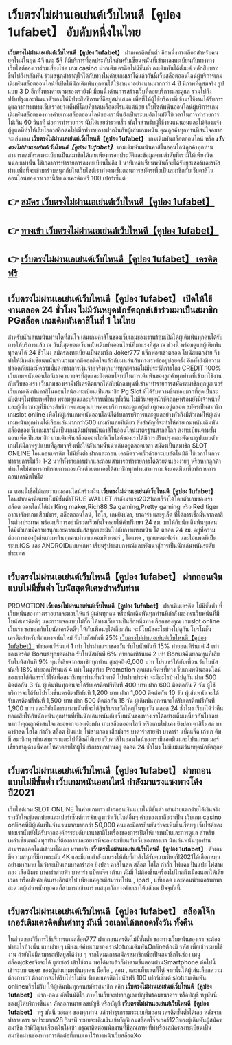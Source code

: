 # เว็บตรงไม่ผ่านเอเย่นต์เว็บไหนดี【คูปอง 1ufabet】  อับดับหนึ่งในไทย 

**เว็บตรงไม่ผ่านเอเย่นต์เว็บไหนดี【คูปอง 1ufabet】** ฝากเครดิตขั้นต่ำ  อีกหนึ่งทางเลือกสำหรับคนยุคใหม่ในยุค 4จี และ 5จี ที่มีบริการที่สุดประทับใจสำหรับเซียนพนันที่เข้ามาลงทะเบียนกับทางทางเว็บไซต์ของเราร่วมเสี่ยงโชค เกม casino  ฝากเติมเครดิตไม่มีขั้นต่ำ ลงเดิมพันได้ตั้งแต่ หลักสิบบาทขึ้นไปถึงหลักพัน ร่วมสนุกสำราญใจได้กับทางในค่ายเกมเราได้แล้ววันนี้เว็บสล็อตออนไลน์ผู้บริการเกมเดิมพันสล็อตออนไลน์ที่เปิดให้นักเดิมพันทุกคนได้ใช้งานมาอย่างนานมากกว่า 4 ปี มีภาพที่ดูสมจริง รูปแบบ 3 D
อีกทั้งทางค่ายเกมของเรายังมี มือหนึ่งด้านการสร้างเว็บที่คอยบริการและดูแล  รวมไปถึงปรับปรุงและพัฒนาตัวเกมให้มีประสิทธิภาพที่ดีอยู่สม่ำเสมอ เพื่อที่ให้ผู้ใช้บริการที่เข้ามาใช้งานได้รับการดูแลจากทางทางเว็บเราอย่างเต็มที่โดยที่ขาดเหลืออะไรแม้แต่น้อย เว็บไซต์พนันออนไลน์ผู้บริการเกมเดิมพันสล็อตของทางค่ายเกมสล็อตออนไลน์ของเรานั้นยังเป็นระบบอัตโนมัติใช้เวลาในการทำรายการไม่เกิน 60 วินาที ต่อการทำรายการ นับได้เลยว่ารวดเร็ว ทันใจสำหรับผู้ใช้งานแน่นอนและไม่ต้องแจ้งผู้ดูแลที่ทำให้เสียโอกาสอีกต่อไปเมื่อทำรายการฝากงินกับผู้เล่นเกมพนัน
คุณลูกค้าทุกท่านที่สนใจอยากจะเล่นเกม **เว็บตรงไม่ผ่านเอเย่นต์เว็บไหนดี【คูปอง 1ufabet】** เกมเดิมพันสล็อตออนไลน์ หรือ ***เว็บตรงไม่ผ่านเอเย่นต์เว็บไหนดี【คูปอง 1ufabet】*** เกมเดิมพันพนันคาสิโนออนไลน์ลูกค้าทุกท่านสามารถสมัครลงทะเบียนเป็นสมาชิกได้เลยเพียงกรอกประวัติและข้อมูลตามลำดับที่เรามีให้เพียงนิดหน่อยเท่านั้น ใช้เวลาการทำรายการลงทะเบียนไม่ถึง 1 นาทีเหล่าเซียนพนันก็จะได้รับยูสเซอร์และรหัสผ่านเพื่อที่จะเข้ามาร่วมสนุกกับในเว็บไซต์เราทำตามขั้นตอนการสมัครเพื่อเป็นสมาชิกกับเว็บคาสิโนออนไลน์ของเราเวลานี้รับเลยเครดิตฟรี 100 เปอร์เซ็นต์

## 👉 [สมัคร เว็บตรงไม่ผ่านเอเย่นต์เว็บไหนดี【คูปอง 1ufabet】](https://archa888.com/)
## 👉 [ทางเข้า เว็บตรงไม่ผ่านเอเย่นต์เว็บไหนดี【คูปอง 1ufabet】](https://archa888.com/)
## 👉 [เว็บตรงไม่ผ่านเอเย่นต์เว็บไหนดี【คูปอง 1ufabet】 เครดิตฟรี](https://archa888.com/)

## เว็บตรงไม่ผ่านเอเย่นต์เว็บไหนดี【คูปอง 1ufabet】 เปิดให้ใช้งานตลอด  24 ชั่วโมง ไม่มีวันหยุดนักขัตฤกษ์เข้าร่วมมาเป็นสมาชิก PGสล็อต เกมเดิมพันคาสิโนที่ 1 ในไทย

สำหรับนักเล่นพนันท่านใดที่สนใจ เล่นเกมคาสิโนของเว็บเกมของเราพร้อมเปิดให้ผู้เดิมพันทุกคนได้รับการให้บริการแล้ว ณ วันนี้สุดยอดเว็บพนันเดิมพันออนไลน์ที่มาแรงที่สุด ณ ช่วงนี้ พร้อมดูแลผู้เดิมพันทุกคนได้ 24 ชั่วโมง สมัครลงทะเบียนเป็นสมาชิก Joker777 แจ๊กพอตเข้าตลอด โบนัสแตกง่าย จึงทำให้มีเหล่าเซียนพนันจำนวนมากติดอกติดใจแล้วกับมาเล่นกับทางเราต่ออยู่บ่อยครั้ง อีกทั้งยังมีความปลอดภัยและมีความมั่นคงทางการเงินจ่ายจริงทุกบาททุกสตางค์ไม่มีประวัติการโกง CREDIT 100% เว็บเกมพนันออนไลน์เราควบวงจรที่สุดและยังตอบโจทย์ในการเดิมพันของลูกค้าทุกท่านที่เข้ามาใช้งานกับเว็บของเรา
เว็บเกมของเรามีฟรีเครดิตแจกให้กับนักลงทุนที่เข้ามาทำรายการสมัครสมาชิกทุกยูสเซอร์ เว็บเกมเดิมพันคาสิโนออนไลน์ลงทะเบียนเป็นสมาชิก  Pg Slot ที่ได้รับความชื่นชอบมากที่สุดเป็นระดับต้นๆในประเทศไทย พร้อมดูแลและบริการเพื่อนๆทั้งวัน ไม่มีวันหยุดนักขัตฤกษ์พร้อมยังมีเจ้าหน้าที่และผู้เชี่ยวชาญที่มีประสิทธิภาพและคุณภาพคอยบริการและดูแลผู้เล่นทุกคนอยู่ตลอด สมัครเป็นสมาชิก เกมslot online เพื่อให้ผู้เล่นเกมพนันออนไลน์ได้รับการบริการและดูแลอย่างทั่วถึงมีตัวเกมให้ผู้เล่นเกมพนันทุกท่านได้เลือกเล่นมากกว่า500 เกมกันเลยทีเดียว
สิ่งสำคัญที่จะทำให้ค่ายเกมพนันเดิมพันสล็อตของเว็บเกมเรานั้นเป็นเกมเดิมพันพนันคาสิโนออนไลน์มาตรฐานสากลโลก ลงทะเบียนตามขั้นตอนเพื่อเป็นสมาชิก  เกมเดิมพันสล็อตออนไลน์เว็บไซต์ของเราได้มีการปรับปรุงและพัฒนารูปแบบตัวเกมให้มีภาพรูปแบบที่ดูสมจจริงเพื่อให้ตัวเกมนั้นน่าเล่นอยู่ตลอดเวลา สมัครเป็นสมาชิก SLOT ONLINE โอนถอนเครดิต ไม่มีขั้นต่ำ ฝากและถอน เครดิตรวดเร็วด้วยระบบอัตโนมัติ ใช้เวลาในการทำรายการไม่ถึง 1-2 นาทีทั้งรายการฝากและถอนสามารถทำรายการได้ด้วยตนเองง่ายๆ หรือหากลูกค้าท่านใดไม่สามารถทำรายการถอนเงินด้วยตนเองได้สมาชิกทุกท่านสามารถแจ้งแอดมินเพื่อทำรายการถอนเครดิตให้ได้

ณ ตอนนี้เชื่อได้เลยว่าเกมออนไลน์สร้างเงิน **เว็บตรงไม่ผ่านเอเย่นต์เว็บไหนดี【คูปอง 1ufabet】** โอนฝากเครดิตแบบไม่มีขั้นต่ำTRUE WALLET กำลังมาแรง2021เลยก็ว่าได้โดยตัวเกมของเรา สล็อต ออนไลน์ได้นำ  King maker,Rich88,Sa gaming,Pretty gaming  หรือ Red tiger อาณาจักรเกมเสือมังกร, สล็อตออนไลน์, ไฮโล, เกมยิงปลา, บาคาร่า และรูเล็ต ที่ได้การเชื่อมั่นจากคาสิโนต่างประเทศ พร้อมบริการอย่าดีรวดเร็วทันใจคอยให้คำปรึกษา 24 ชม. มาให้กับนักเดิมพันทุกคน ได้มีตัวเกมมีความสนุกและความมันส์สนุกและมันไปกับการแทงพนัน ได้ ตลอด 24 ชม. อยู่ที่ความต้องการของผู้เล่นเกมพนันทุกคนผ่านบนคอมพิวเตอร์ , ไอแพด , ทุกแพลตฟอร์ม และไอแพดที่เป็นระบบIOS และ ANDROIDแบบพกพา เรียนรู้ประสบการณ์และพัฒนาสู่การเป็นนักเล่นพนันระดับประเทศ

## เว็บตรงไม่ผ่านเอเย่นต์เว็บไหนดี【คูปอง 1ufabet】 ฝากถอนเงินแบบไม่มีขั้นต่ำ โบนัสสุดพิเศษสำหรับท่าน

 PROMOTION  **เว็บตรงไม่ผ่านเอเย่นต์เว็บไหนดี【คูปอง 1ufabet】** ฝากเติมเครดิต ไม่มีขั้นต่ำ ที่เว็บพนันของทางเราอยากจะมอบให้แก่  ผู้เล่นทุกคน หรือนักเดิมพันทุกท่านที่กำลังมองหาเว็บพนันที่มี โบนัสเครดิตดีๆ และการแจกแบบไม่กั๊ก ให้ทางเว็บเราเป็นอีกหนึ่งทางเลือกของคุณ เกมslot online เว็บเรา ขอบอกกับโบนัสเครดิตดีๆ ให้กับเพื่อนๆได้เลือกกัน จะมีโบนัสอะไรบ้างไปดูกัน
โปรโมชั่นเครดิตสำหรับนักแทงพนันใหม่ รับโบนัสทันที 25% [เว็บตรงไม่ผ่านเอเย่นต์เว็บไหนดี【คูปอง 1ufabet】](https://archa888.com/) ทำยอดเทิร์นแค่ 1 เท่า
โปรฝากแรกของวัน รับโบนัสทันที 15% ทำยอดเทิร์นแค่ 4 เท่าของเครดิต
Bonusทุกยอดฝาก รับโบนัสทันที 6% ทำยอดเทิร์นแค่ 2 เท่า
Bonusคืนยอดทุนที่เสีย รับโบนัสทันที 9% ทุนที่เสียจากสมาชิกทุกท่าน สูงสุดถึง6,000 บาท
โปรแชร์ให้กับเพื่อน รับโบนัสทันที 18% ทำยอดเทิร์นแค่ 4 เท่า
ในสุดท้าย Promotion สุดแสนพิศษที่ทางเว็บเกมพนันออนไลน์ของเราได้คัดสรรไว้ให้เพื่อสมาชิกทุกท่านที่หน้าตาดี โปรฝากประจำ จะมีอะไรบ้างไปดูกัน
ฝาก 500 ติดต่อกัน 3 วัน ผู้เดิมพันทุกคนจะได้รับเครดิตฟรีทันที 400 บาท
ฝาก 600 ติดต่อกัน 7 วัน ผู้ใช้บริการจะได้รับโปรโมชั่นเครดิตฟรีทันที 1,200 บาท
ฝาก 1,000 ติดต่อกัน 10 วัน ผู้เล่นพนันจะได้รับเครดิตฟรีทันที 1,500 บาท
ฝาก 500 ติดต่อกัน 15 วัน ผู้เดิมพันทุกคนจะได้รับเครดิตฟรีทันที 1,900 บาท
และก็ยังมีการแทงพนันที่จะได้ลุ้นรับรางวัลใหญ่ในทุกวัน ตลอด 24 ชั่วโมง เรียกได้ว่าคืนยอดเสียให้กับนักพนันทุกท่านที่เป็นนักเล่นพนันกับเว็บพนันของทางเราได้อย่างเต็มเหนี่ยวกันไปเลย หากว่าคุณลูกค้าสนใจและอยากจะลงเดิมพัน เกมสล็อตออนไลน์ หรือเกมไพ่แคง  ยิงปลา คาสิโนสด บาคาร่าสด ไฮโล กำถั่ว สล็อต ปั่นแปะ ไพ่สามกอง เสือมังกร บาคาร่าสายฟ้า บาคาร่า แบ็คแจ๊ค เก้าเก ดัมมี่ สมาชิกทุกท่านสามารถแตะไปที่ลิ้งค์ได้เลย เว็บคาสิโนออนไลน์ของเรามีแอดมินและโปรแกรมเมอร์เชี่ยวชาญด้านนี้คอยให้คำตอบให้ผู้ใช้บริการทุกท่านอยู่ ตลอด 24 ชั่วโมง ไม่มีแม้แต่วันหยุดนักขัตฤกษ์

## เว็บตรงไม่ผ่านเอเย่นต์เว็บไหนดี【คูปอง 1ufabet】 ฝากถอน แบบไม่มีขั้นต่ำ  เว็บเกมพนันออนไลน์ กำลังมาแรงแซงทางโค้งปี2021

เว็บไซต์เกม SLOT ONLINE ในค่ายเกมเรา ฝากถอนเงินแบบไม่มีขั้นต่ำ เล่นง่ายแตกง่ายได้เงินจริง รางวัลใหญ่แตกบ่อยและเปอร์เซ็นต์การจ่ายสูงกว่าเว็บไซต์อื่นๆ ค่ายของเราถือว่าเป็น เว็บเกม casino onlineที่มีผู้เล่นเป็นจำนวนมากมากกว่า 50,000 คนและมีการยืนยันว่าจะเพิ่มขึ้นเรื่อยๆ เว็บไซต์ของทางเรานั้นยังได้รับจากองค์กรระบดับนานาชาติในเรื่องของการเปิดให้แทงพนันและการดูแล สำหรับเหล่าเซียนพนันทุกท่านที่ต้องการและอยากที่จะลงทะเบียนกับเว็บของทางเรา นักเล่นพนันทุกท่านสามารถแอดไลน์เข้ามาได้เลย
	มาพบกับ **เว็บตรงไม่ผ่านเอเย่นต์เว็บไหนดี【คูปอง 1ufabet】** ตัวเกมมีความสนุกที่มีภาพระดับ 4K และมีเกมกำลังมาแรงให้กับที่กำลังได้รับความนิยมปี2021ได้เลือกหมุนอย่างมากมาย  ไม่ว่าจะเป็นเกมบาคาร่าสด ยิงปลา คาสิโนสด สล็อต ไฮโล กำถั่ว ไพ่แคง ปั่นแปะ ไพ่สามกอง เสือมังกร บาคาร่าสายฟ้า บาคาร่า แบ็คแจ๊ค เก้าเก ดัมมี่ ไม่ต้องขึ้นเครื่องไปไกลถึงเมืองนอกให้เสียเวลา หรือเสียค่าเดินทางอีกต่อไป เพียงแค่คุณมีสมาร์ทโฟน , ipad , แท็บเลต และคอมพิวเตอร์พกพาสะดวกผู้เล่นพนันทุกคนก็สามารถเข้ามาร่วมสนุกกัลทางค่ายเราได้แล้วณ ปัจจุบันนี้

## เว็บตรงไม่ผ่านเอเย่นต์เว็บไหนดี【คูปอง 1ufabet】 สล็อตโจ๊กเกอร์เติมเครดิตขั้นต่ำทรู มันนี่ วอเลทได้ตลอดทั้งวัน ทั้งคืน

ในส่วนของวิธีการใช้บริการเกมสล็อต777 ฝากถอนเครดิตไม่มีขั้นต่ำ ของทางเว็บพนันของเรา จะต้องทำอะไรบ้างนั้น แบบง่าย ๆ เพียงแค่ค่ายเกมของเราslotเกมเดิมพันOnlineต้องมี รหัส เพื่อเข้าระบบใช้งาน ถ้ายังไม่มีสามารถเปิดยูสได้ง่าย ๆ จากโหมดการสมัครสมาชิกเพื่อเป็นสมาชิกในช่อง เมนู สล็อตjokerจึงจะได้ ยูสเซอร์ เข้าใช้งาน พอได้มาแล้วก็ทำตามขั้นตอนผ่านSmartphone ต่อไปนี้
เข้าระบบ user  ของผู้เล่นเกมพนันทุกคน มือถือ , คอม , และแท็บเลตก็ได้
จากนั้นให้ผู้เล่นเลือกความต้องการว่า ต้องการจะได้รับโปรโมชั่น รับเลยเครดิตโบนัสฟรี 100 เปอร์เซ็นต์  slotเกมเดิมพัน onlineหรือไม่รับ
ให้ผู้เดิมพันทุกคนสมัครสมาชิก คลิก **เว็บตรงไม่ผ่านเอเย่นต์เว็บไหนดี【คูปอง 1ufabet】** ฝาก-ถอน อัตโนมัติไว ภาพในเว็บจะปรากฏเลขบัญชีพร้อมธนาคาร หรือบัญชี ทรูมันนี่ ของผู้ให้บริการขึ้นมา
คัดลอกหมายเลขบัญชี หรือบัญชี **เว็บตรงไม่ผ่านเอเย่นต์เว็บไหนดี【คูปอง 1ufabet】** ทรู มันนี่ วอเลท ของทุกท่าน แล้วทำธุรกรรมระบบเติมถอน เครดิตขั้นต่ำได้เลย
หลังจากทำรายการ รอประมาณ28 วินาที ระบบจะเติมเงินเข้าบัญชีเกมสล็อตโจ๊กเกอร์123ของผู้เดิมพันผู้สมัครสมาชิก
ถ้ามีปัญหาเรื่องเงินไม่เข้า กรุณาติดต่อพนักงานที่มีคุณภาพ ที่ทำเรื่องสมัครลงทะเบียนเป็นสมาชิกผ่านช่องทางการติดต่อที่แนบเอาไว้ทางหน้าเว็บสล็อตXo


